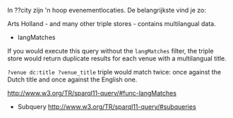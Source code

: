 In ??city zijn 'n hoop evenementlocaties. De belangrijkste vind je zo:

Arts Holland - and many other triple stores - contains multilangual data.

- langMatches

If you would execute this query without the `langMatches` filter, the triple store would return duplicate results for each venue with a multilangual title. 

`?venue dc:title ?venue_title` triple would match twice: once against the Dutch title and once against the English one.

http://www.w3.org/TR/sparql11-query/#func-langMatches

- Subquery
http://www.w3.org/TR/sparql11-query/#subqueries